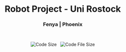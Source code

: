 <div align = "center">
  <h1> Robot Project - Uni Rostock </h1>
  <h3> Fenya | Phoenix </h3>
</div>

&nbsp;

<div align = "center">

![Code Size][code-size-img] &nbsp; ![Code File Size][code-file-img]

</div>
 
 
<!-- Link anchors -->

[code-size-img]: https://img.shields.io/github/languages/code-size/FenFr/robot_project?label=Code%20Size&style=flat-square
[code-file-img]: https://img.shields.io/github/directory-file-count/fenfr/robot_project?label=Files&style=flat-square
